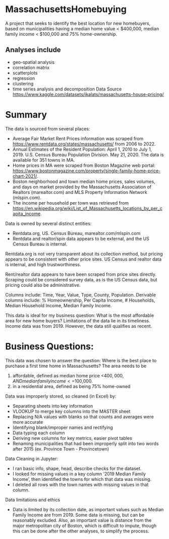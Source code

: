 # MassachusettsHomebuying
A project that seeks to identify the best location for new homebuyers, based on municipalities having a median home value &lt; $400,000, median family income &lt; $100,000 and 75% home-ownership.
## Analyses include
 - geo-spatial analysis
 - correlation matrix
 - scatterplots
 - regression
 - clustering
 - time series analysis and decomposition
Data Source
https://www.kaggle.com/datasets/ikalats/massachusetts-house-pricing/

# Summary

The data is sourced from several places:
 - Average Fair Market Rent Prices information was scraped from https://www.rentdata.org/states/massachusetts/ from 2006 to 2022.
 - Annual Estimates of the Resident Population: April 1, 2010 to July 1, 2019. U.S. Census Bureau Population Division. May 21, 2020. The data is available for 351 towns in MA. 
 - Home prices in MA were scraped from Boston Magazine web portal: https://www.bostonmagazine.com/property/single-family-home-price-chart-2021/.
 - Boston neighborhood and town median home prices, sales volumes, and days on market provided by the Massachusetts Association of Realtors (marealtor.com) and MLS Property Information Network (mlspin.com).
 - The income per household per town was retrieved from https://en.wikipedia.org/wiki/List_of_Massachusetts_locations_by_per_capita_income.

Data is owned by several distinct entities:
 - Rentdata.org, US. Census Bureau, marealtor.com/mlspin.com
 - Rentdata and realtor/spin data appears to be external, and the US Census Bureau is internal.

Rentdata.org is not very transparent about its collection method, but pricing appears to be consistent with other price sites.
US Census and realtor data is internal, and high trustworthiness.

Rent/realtor data appears to have been scraped from price sites directly. Scraping could be considered survey data, as is the US Census data, but pricing could also be administrative.

Columns include: Time, Year, Value, Type, County, Population.
Derivable columns include: % Homeownership, Per Capita Income, # Households, Median Household Income, Median Family Income.

This data is ideal for my business question: What is the most affordable area for new home buyers?
Limitations of the data lie in its timeliness. Income data was from 2019. However, the data still qualifies as recent.

# Business Questions:

This data was chosen to answer the question: Where is the best place to purchase a first time home in Massachusetts?
The area needs to be
1) affordable, defined as median home price <$400,000, AND median family income <=$100,000.
2) in a residential area, defined as being 75% home-owned
   
Data was improperly stored, so cleaned (in Excel) by:
 - Separating sheets into key information
 - VLOOKUP to merge key columns into the MASTER sheet
 - Replacing N/A values with blanks so that counts and averages were more accurate
 - Identifying blank/improper names and rectifying
 - Data typing each column
 - Deriving new columns for key metrics, easier pivot tables
 - Renaming municipalities that had been improperly split into two words after 2015 (ex. Province Town - Provincetown)

Data Cleaning in Jupyter:
 - I ran basic info, shape, head, describe checks for the dataset.
 - I looked for missing values in a key column ‘2019 Median Family Income’, then identified the towns for which that data was missing.
 - I deleted all rows with the town names with missing values in that column.

Data limitations and ethics
 - Data is limited by its collection date, as important values such as Median Family Income are from 2019. Some data is missing, but can be reasonably excluded. Also, an important value is distance from the major metropolitan city of Boston, which is difficult to impute, though this can be done after the other analyses, to simplify the process.
